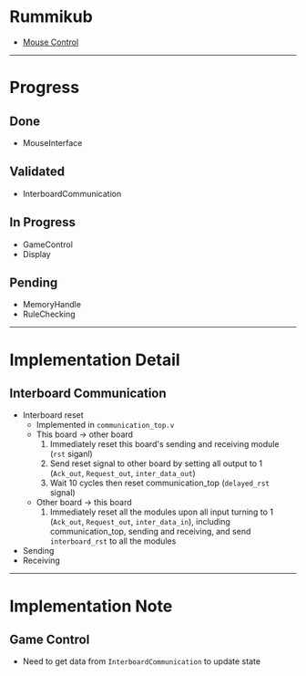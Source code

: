 # Rummikub
* [Mouse Control](https://github.com/RobRoyce/fpga_mouse_controller_basys3)

---

# Progress

## Done
* MouseInterface

## Validated
* InterboardCommunication

## In Progress
* GameControl
* Display

## Pending
* MemoryHandle
* RuleChecking

---

# Implementation Detail

## Interboard Communication
* Interboard reset
    * Implemented in `communication_top.v`
    * This board -> other board
        1. Immediately reset this board's sending and receiving module (`rst` siganl)
        2. Send reset signal to other board by setting all output to 1 (`Ack_out`, `Request_out`, `inter_data_out`)
        3. Wait 10 cycles then reset communication_top (`delayed_rst` signal)
    * Other board -> this board
        1. Immediately reset all the modules upon all input turning to 1 (`Ack_out`, `Request_out`, `inter_data_in`), including communication_top, sending and receiving, and send `interboard_rst` to all the modules
* Sending
* Receiving

---

# Implementation Note

## Game Control
* Need to get data from `InterboardCommunication` to update state